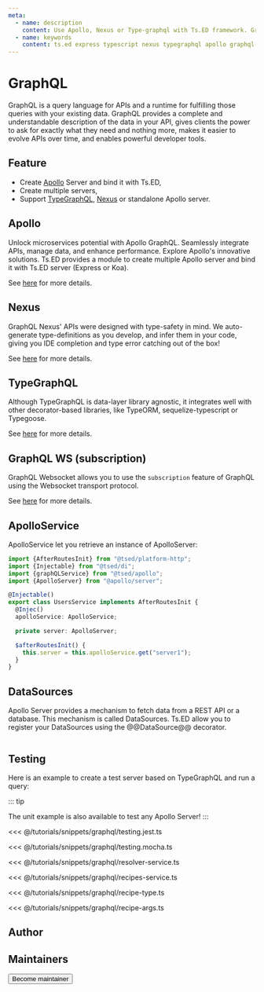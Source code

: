 ```yaml
---
meta:
  - name: description
    content: Use Apollo, Nexus or Type-graphql with Ts.ED framework. GraphQL is a query language for APIs and a runtime for fulfilling those queries with your existing data.
  - name: keywords
    content: ts.ed express typescript nexus typegraphql apollo graphql-ws node.js javascript decorators
---
```


# GraphQL

<Banner src="/graphql.svg" height="200" />

GraphQL is a query language for APIs and a runtime for fulfilling those queries with your existing data. GraphQL
provides a complete and understandable description of the data in your API, gives clients the power to ask for exactly
what they need and nothing more, makes it easier to evolve APIs over time, and enables powerful developer tools.

## Feature

- Create [Apollo](https://www.apollographql.com/docs/apollo-server/api/apollo-server.html) Server and bind it with
  Ts.ED,
- Create multiple servers,
- Support [TypeGraphQL](https://typegraphql.com/), [Nexus](https://nexusjs.org/) or standalone Apollo server.

## Apollo

<Banner src="/apollo-graphql-compact.svg" height="100" />

Unlock microservices potential with Apollo GraphQL. Seamlessly integrate APIs, manage data, and enhance performance. Explore Apollo's innovative solutions.
Ts.ED provides a module to create multiple Apollo server and bind it with Ts.ED server (Express or Koa).

See [here](/tutorials/graphql-apollo.md) for more details.

## Nexus

<Banner src="/graphql-nexus.png" height="100" />

GraphQL Nexus' APIs were designed with type-safety in mind. We auto-generate type-definitions as you develop, and infer them in your code, giving you IDE completion and type error catching out of the box!

See [here](/tutorials/graphql-nexus.md) for more details.

## TypeGraphQL

<Banner src="/typegraphql.png" height="100" />

Although TypeGraphQL is data-layer library agnostic, it integrates well with other decorator-based libraries, like TypeORM, sequelize-typescript or Typegoose.

See [here](/tutorials/graphql-typegraphql.md) for more details.

## GraphQL WS (subscription)

<Banner src="/graphql-ws.png" height="100" />

GraphQL Websocket allows you to use the `subscription` feature of GraphQL using the Websocket transport protocol.

See [here](/tutorials/graphql-ws.md) for more details.

## ApolloService

ApolloService let you retrieve an instance of ApolloServer:

```typescript
import {AfterRoutesInit} from "@tsed/platform-http";
import {Injectable} from "@tsed/di";
import {graphQLService} from "@tsed/apollo";
import {ApolloServer} from "@apollo/server";

@Injectable()
export class UsersService implements AfterRoutesInit {
  @Injec()
  apolloService: ApolloService;

  private server: ApolloServer;

  $afterRoutesInit() {
    this.server = this.apolloService.get("server1");
  }
}
```

## DataSources

Apollo Server provides a mechanism to fetch data from a REST API or a database. This mechanism is called DataSources.
Ts.ED allow you to register your DataSources using the @@DataSource@@ decorator.

```typescript

```

## Testing

Here is an example to create a test server based on TypeGraphQL and run a query:

::: tip

The unit example is also available to test any Apollo Server!
:::

<Tabs class="-code">
  <Tab label="Jest">

<<< @/tutorials/snippets/graphql/testing.jest.ts

  </Tab>
  <Tab label="Mocha">

<<< @/tutorials/snippets/graphql/testing.mocha.ts

  </Tab>  
  <Tab label="RecipeResolver.ts">

<<< @/tutorials/snippets/graphql/resolver-service.ts

  </Tab>   
  <Tab label="RecipesService.ts">

<<< @/tutorials/snippets/graphql/recipes-service.ts

  </Tab>
  <Tab label="Recipe.ts">

<<< @/tutorials/snippets/graphql/recipe-type.ts

  </Tab>  
  <Tab label="RecipeArgs.ts">

<<< @/tutorials/snippets/graphql/recipe-args.ts

  </Tab>      
</Tabs>

## Author

<GithubContributors users="['Romakita']"/>

## Maintainers

<GithubContributors users="['Romakita']"/>

<div class="flex items-center justify-center p-5">
<Button href="/contributing.html" class="rounded-medium">
 Become maintainer
</Button>
</div>

